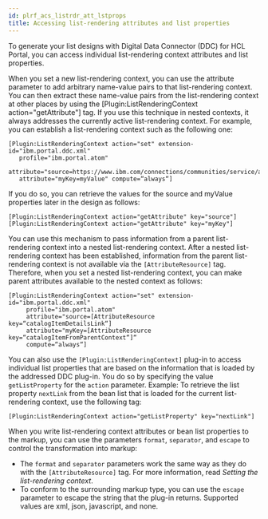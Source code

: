 ```yaml
---
id: plrf_acs_listrdr_att_lstprops
title: Accessing list-rendering attributes and list properties
---
```





To generate your list designs with Digital Data Connector \(DDC\) for HCL Portal, you can access individual list-rendering context attributes and list properties.

When you set a new list-rendering context, you can use the attribute parameter to add arbitrary name-value pairs to that list-rendering context. You can then extract these name-value pairs from the list-rendering context at other places by using the \[Plugin:ListRenderingContext action="getAttribute"\] tag. If you use this technique in nested contexts, it always addresses the currently active list-rendering context. For example, you can establish a list-rendering context such as the following one:

```
[Plugin:ListRenderingContext action="set" extension-id="ibm.portal.ddc.xml"
   profile="ibm.portal.atom"
   attribute="source=https://www.ibm.com/connections/communities/service/atom/catalog/public"
   attribute="myKey=myValue" compute=“always“]
```

If you do so, you can retrieve the values for the source and myValue properties later in the design as follows:

```
[Plugin:ListRenderingContext action="getAttribute" key="source"]
[Plugin:ListRenderingContext action="getAttribute" key="myKey"]
```

You can use this mechanism to pass information from a parent list-rendering context into a nested list-rendering context. After a nested list-rendering context has been established, information from the parent list-rendering context is not available via the `[AttributeResource]` tag. Therefore, when you set a nested list-rendering context, you can make parent attributes available to the nested context as follows:

```
[Plugin:ListRenderingContext action="set" extension-id="ibm.portal.ddc.xml"
     profile="ibm.portal.atom"
     attribute="source=[AttributeResource key=“catalogItemDetailsLink“]
     attribute="myKey=[AttributeResource key=“catalogItemFromParentContext“]“ 
     compute=“always“]
```

You can also use the `[Plugin:ListRenderingContext]` plug-in to access individual list properties that are based on the information that is loaded by the addressed DDC plug-in. You do so by specifying the value `getListProperty` for the `action` parameter. Example: To retrieve the list property `nextLink` from the bean list that is loaded for the current list-rendering context, use the following tag:

```
[Plugin:ListRenderingContext action="getListProperty" key="nextLink"]
```

When you write list-rendering context attributes or bean list properties to the markup, you can use the parameters `format`, `separator`, and `escape` to control the transformation into markup:

-   The `format` and `separator` parameters work the same way as they do with the `[AttributeResource]` tag. For more information, read *Setting the list-rendering context*.
-   To conform to the surrounding markup type, you can use the `escape` parameter to escape the string that the plug-in returns. Supported values are xml, json, javascript, and none.

